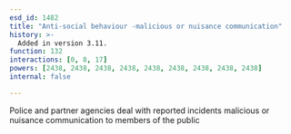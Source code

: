 ```yaml
---
esd_id: 1482
title: "Anti-social behaviour -malicious or nuisance communication"
history: >-
  Added in version 3.11.
function: 132
interactions: [0, 8, 17]
powers: [2438, 2438, 2438, 2438, 2438, 2438, 2438, 2438, 2438]
internal: false

---
```


Police and partner agencies deal with reported incidents malicious or nuisance communication to members of the public


